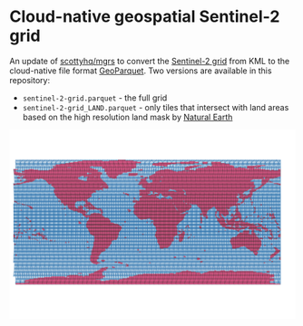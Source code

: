 # Cloud-native geospatial Sentinel-2 grid

An update of [scottyhq/mgrs](https://github.com/scottyhq/mgrs) to convert the 
[Sentinel-2 grid](https://sentinels.copernicus.eu/web/sentinel/missions/sentinel-2/data-products) 
from KML to the cloud-native file format [GeoParquet](https://github.com/opengeospatial/geoparquet). 
Two versions are available in this repository:
- `sentinel-2-grid.parquet` - the full grid
- `sentinel-2-grid_LAND.parquet` - only tiles that intersect with land areas based on the high resolution land mask by [Natural Earth]("https://github.com/nvkelso/natural-earth-vector/blob/v5.1.2/geojson/ne_10m_land.geojson")

![Sentinel-2 grid](overview.png)
